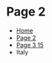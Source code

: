 <h1> Page 2 </h1>


<ul class="breadcrumb">
  <li><a href="#">Home</a></li>
  <li><a href="#">Page 2</a></li>
  <li><a href="#">Page 3 15</a></li>
  <li>Italy</li>
</ul>

